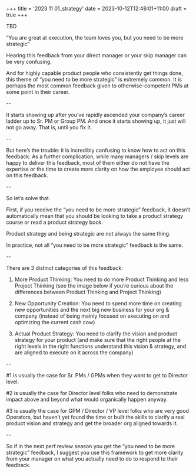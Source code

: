 +++
title = '2023 11 01_strategy'
date = 2023-10-12T12:46:01+11:00
draft = true
+++

TBD

“You are great at execution, the team loves you, but you need to be more strategic”

Hearing this feedback from your direct manager or your skip manager can be very confusing. 

And for highly capable product people who consistently get things done, this theme of “you need to be more strategic” is extremely common. It is perhaps the most common feedback given to otherwise-competent PMs at some point in their career.

--

It starts showing up after you’ve rapidly ascended your company’s career ladder up to Sr. PM or Group PM. And once it starts showing up, it just will not go away. That is, until you fix it.

--

But here’s the trouble: it is incredibly confusing to know how to act on this feedback. As a further complication, while many managers / skip levels are happy to deliver this feedback, most of them either do not have the expertise or the time to create more clarity on how the employee should act on this feedback.

--

So let’s solve that.

First, if you receive the “you need to be more strategic” feedback, it doesn’t automatically mean that you should be looking to take a product strategy course or read a product strategy book.

Product strategy and being strategic are not always the same thing.

In practice, not all “you need to be more strategic” feedback is the same.

--

There are 3 distinct categories of this feedback:

1) More Product Thinking: You need to do more Product Thinking and less Project Thinking (see the image below if you’re curious about the differences between Product Thinking and Project Thinking)


2) New Opportunity Creation: You need to spend more time on creating new opportunities and the next big new business for your org & company (instead of being mainly focused on executing on and optimizing the current cash cow)

3) Actual Product Strategy: You need to clarify the vision and product strategy for your product (and make sure that the right people at the right levels in the right functions understand this vision & strategy, and are aligned to execute on it across the company)

--

#1 is usually the case for Sr. PMs / GPMs when they want to get to Director level.

#2 is usually the case for Director level folks who need to demonstrate impact above and beyond what would organically happen anyway.

#3 is usually the case for GPM / Director / VP level folks who are very good Operators, but haven’t yet found the time or built the skills to clarify a real product vision and strategy and get the broader org aligned towards it.

--

So if in the next perf review season you get the “you need to be more strategic” feedback, I suggest you use this framework to get more clarity from your manager on what you actually need to do to respond to their feedback.